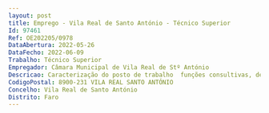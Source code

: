 ```yaml
--- 
layout: post
title: Emprego - Vila Real de Santo António - Técnico Superior
Id: 97461
Ref: OE202205/0978
DataAbertura: 2022-05-26
DataFecho: 2022-06-09
Trabalho: Técnico Superior
Empregador: Câmara Municipal de Vila Real de Stº António
Descricao: Caracterização do posto de trabalho  funções consultivas, de estudo, planeamento, programação, avaliação e elaboração de pareceres e projetos, com grau de complexidade 3, designadamente, no âmbito de atuação da unidade orgânica.
CodigoPostal: 8900-231 VILA REAL SANTO ANTÓNIO
Concelho: Vila Real de Santo António
Distrito: Faro
--- 
```

